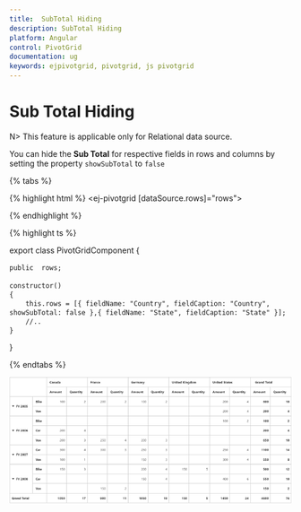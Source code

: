 ```yaml
---
title:  SubTotal Hiding
description: SubTotal Hiding
platform: Angular
control: PivotGrid
documentation: ug
keywords: ejpivotgrid, pivotgrid, js pivotgrid
---
```


# Sub Total Hiding

N> This feature is applicable only for Relational data source.

You can hide the **Sub Total** for respective fields in rows and columns by setting the property `showSubTotal` to `false`

{% tabs %}

{% highlight html %}
<ej-pivotgrid [dataSource.rows]="rows">
    </ej-pivotgrid>


{% endhighlight %}

{% highlight ts %}

export class PivotGridComponent {
    
    public  rows;

    constructor()
    {
        this.rows = [{ fieldName: "Country", fieldCaption: "Country", showSubTotal: false },{ fieldName: "State", fieldCaption: "State" }]; 
        //..
    }
 }

{% endtabs %}

![](SubTotal-Hiding_images/SubTotal.png)
